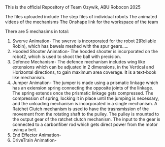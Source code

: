This is the official Repository of Team Ozywik, ABU Robocon 2025

The files uploaded include
 The step files of individual robots
 The animated videos of the mechanisms
 The Onshape link for the workspace of the team

There are 5 mechasims in total:
 1) Swerve Animation- The swerve is incorporated for the robot 2(Reliable Robin), which has bewels meshed with the spur gears.....
 2) Hooded Shooter Animation- The hooded shooter is incorporated on the robot2, which is used to shoot the ball with precision.
 3) Defence Mechanism- The defence mechanism includes wing like extensions which can be adjusted in 2 dimensions, in the Vertical and Horizontal directions, to gain maximum area coverage. It is a text-book like                         mechanism.
 4) Jumper Animation- The jumper is made using a prismatic linkage which has an exiension spring connecting the opposite joints of the linkage. The spring extends once the prismatic linkage gets compressed. The                       compression of spring, locking it in place until the jumping is necessary, and the unloading mechanism is incorporated in a single mechanism. A Ratchet Clutch mechanism is used to have the                       trasnsmission of the movement from the rotating shaft to the pulley. The pulley is mounted to the output gear of the ratchet clutch mechanism. The input to the gear is connected to a                             carbonfiber rod which gets direct power from the motor using a belt.
 5) End Effector Animation-
 6) DriveTrain Animation-

